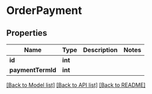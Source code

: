 # OrderPayment

## Properties
Name | Type | Description | Notes
------------ | ------------- | ------------- | -------------
**id** | **int** |  | 
**paymentTermId** | **int** |  | 

[[Back to Model list]](../../README.md#documentation-for-models) [[Back to API list]](../../README.md#documentation-for-api-endpoints) [[Back to README]](../../README.md)

